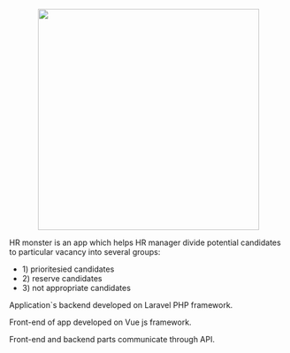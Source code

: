<p align="center"><a href="https://laravel.com" target="_blank"><img src="https://raw.githubusercontent.com/laravel/art/master/logo-lockup/5%20SVG/2%20CMYK/1%20Full%20Color/laravel-logolockup-cmyk-red.svg" width="400"></a></p>

<p>HR monster is an app which helps HR manager divide potential candidates to particular vacancy into several groups:</p>

<ul>
    <li>1) prioritesied candidates</li>
    <li>2) reserve candidates</li>
    <li>3) not appropriate candidates</li>
</ul>

<p>Application`s backend developed on Laravel PHP framework.</p>
<p>Front-end of app developed on Vue js framework.</p>
<p>Front-end and backend parts communicate through API.</p>
